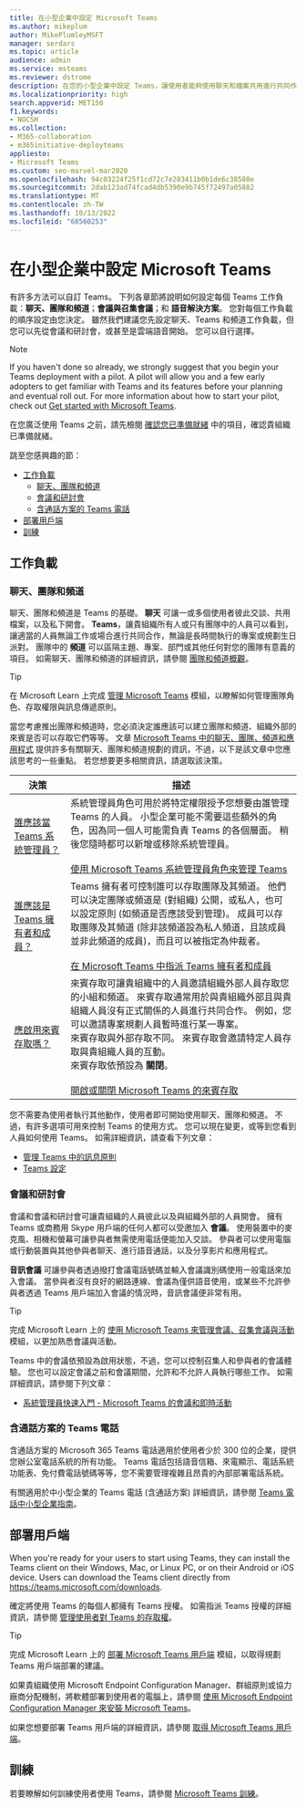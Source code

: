 ```yaml
---
title: 在小型企業中設定 Microsoft Teams
ms.author: mikeplum
author: MikePlumleyMSFT
manager: serdars
ms.topic: article
audience: admin
ms.service: msteams
ms.reviewer: dstrome
description: 在您的小型企業中設定 Teams，讓使用者能夠使用聊天和檔案共用進行共同作業、設定與參加小型和大型會議，以及透過影片和語音進行交談。
ms.localizationpriority: high
search.appverid: MET150
f1.keywords:
- NOCSH
ms.collection:
- M365-collaboration
- m365initiative-deployteams
appliesto:
- Microsoft Teams
ms.custom: seo-marvel-mar2020
ms.openlocfilehash: 94c03224f25f1cd72c7e283411b0b1de6c38580e
ms.sourcegitcommit: 2dab123ad74fcad4db5390e9b745f72497a05882
ms.translationtype: MT
ms.contentlocale: zh-TW
ms.lasthandoff: 10/13/2022
ms.locfileid: "68560253"
---
```

# <a name="set-up-microsoft-teams-in-your-small-business"></a>在小型企業中設定 Microsoft Teams

有許多方法可以自訂 Teams。 下列各章節將說明如何設定每個 Teams 工作負載：**聊天、團隊和頻道**；**會議與召集會議**；和 **語音解決方案**。 您對每個工作負載的順序設定由您決定。 雖然我們建議您先設定聊天、Teams 和頻道工作負載，但您可以先從會議和研討會，或甚至是雲端語音開始。 您可以自行選擇。

> [!NOTE]
> If you haven't done so already, we strongly suggest that you begin your Teams deployment with a pilot. A pilot will allow you and a few early adopters to get familiar with Teams and its features before your planning and eventual roll out. For more information about how to start your pilot, check out [Get started with Microsoft Teams](get-started-with-teams-quick-start.md).

在您廣泛使用 Teams 之前，請先檢閱 [確認您已準備就緒](get-started-with-teams-quick-start.md#make-sure-youre-ready) 中的項目，確認貴組織已準備就緒。

跳至您感興趣的節：

- [工作負載](#workloads)
  - [聊天、團隊和頻道](#chat-teams-and-channels)
  - [會議和研討會](#meetings-and-conferencing)
  - [含通話方案的 Teams 電話](#teams-phone-with-calling-plan)
- [部署用戶端](#deploy-clients)
- [訓練](#training)

## <a name="workloads"></a>工作負載
### <a name="chat-teams-and-channels"></a>聊天、團隊和頻道

聊天、團隊和頻道是 Teams 的基礎。 **聊天** 可讓一或多個使用者彼此交談、共用檔案，以及私下開會。 **Teams**，讓貴組織所有人或只有團隊中的人員可以看到，讓適當的人員無論工作或場合進行共同合作，無論是長時間執行的專案或規劃生日派對。 團隊中的 **頻道** 可以區隔主題、專案、部門或其他任何對您的團隊有意義的項目。 如需聊天、團隊和頻道的詳細資訊，請參閱 [團隊和頻道概觀](teams-channels-overview.md)。

> [!TIP]
> 在 Microsoft Learn 上完成 [管理 Microsoft Teams](/training/modules/m365-teams-collab-manage-teams/) 模組，以瞭解如何管理團隊角色、存取權限與訊息傳遞原則。

當您考慮推出團隊和頻道時，您必須決定誰應該可以建立團隊和頻道、組織外部的來賓是否可以存取它們等等。 文章 [Microsoft Teams 中的聊天、團隊、頻道和應用程式](deploy-chat-teams-channels-microsoft-teams-landing-page.md) 提供許多有關聊天、團隊和頻道規劃的資訊，不過，以下是該文章中您應該思考的一些重點。 若您想要更多相關資訊，請選取該決策。

| 決策 | 描述 |
|--|--|
| [誰應該當 Teams 系統管理員？](deploy-chat-teams-channels-microsoft-teams-landing-page.md#teams-administrators) | 系統管理員角色可用於將特定權限授予您想要由誰管理 Teams 的人員。 小型企業可能不需要這些額外的角色，因為同一個人可能需負責 Teams 的各個層面。 稍後您隨時都可以新增或移除系統管理員。<br><br>[使用 Microsoft Teams 系統管理員角色來管理 Teams](using-admin-roles.md) |
| [誰應該是 Teams 擁有者和成員？](deploy-chat-teams-channels-microsoft-teams-landing-page.md#teams-owners-and-members) | Teams 擁有者可控制誰可以存取團隊及其頻道。 他們可以決定團隊或頻道是 (對組織) 公開，或私人，也可以設定原則 (如頻道是否應該受到管理)。 成員可以存取團隊及其頻道 (除非該頻道設為私人頻道，且該成員並非此頻道的成員)，而且可以被指定為仲裁者。<br><br>[在 Microsoft Teams 中指派 Teams 擁有者和成員](assign-roles-permissions.md) |
| [應啟用來賓存取嗎？](deploy-chat-teams-channels-microsoft-teams-landing-page.md#guest-access) |來賓存取可讓貴組織中的人員邀請組織外部人員存取您的小組和頻道。 來賓存取通常用於與貴組織外部且與貴組織人員沒有正式關係的人員進行共同合作。 例如，您可以邀請專案規劃人員暫時進行某一專案。<br>來賓存取與外部存取不同。 來賓存取會邀請特定人員存取與貴組織人員的互動。  <br>來賓存取依預設為 **關閉**。 <br><br>[開啟或關閉 Microsoft Teams 的來賓存取](set-up-guests.md)  |

您不需要為使用者執行其他動作，使用者即可開始使用聊天、團隊和頻道。 不過，有許多選項可用來控制 Teams 的使用方式。 您可以現在變更，或等到您看到人員如何使用 Teams。 如需詳細資訊，請查看下列文章：

- [管理 Teams 中的訊息原則](messaging-policies-in-teams.md)
- [Teams 設定](enable-features-office-365.md#teams-settings)

### <a name="meetings-and-conferencing"></a>會議和研討會

會議和會議和研討會可讓貴組織的人員彼此以及與組織外部的人員開會。 擁有 Teams 或商務用 Skype 用戶端的任何人都可以受邀加入 **會議**。 使用裝置中的麥克風、相機和螢幕可讓參與者無需使用電話便能加入交談。 參與者可以使用電腦或行動裝置與其他參與者聊天、進行語音通話，以及分享影片和應用程式。

**音訊會議** 可讓參與者透過撥打會議電話號碼並輸入會議識別碼使用一般電話來加入會議。 當參與者沒有良好的網路連線、會議為僅供語音使用，或某些不允許參與者透過 Teams 用戶端加入會議的情況時，音訊會議便非常有用。

> [!TIP]
> 完成 Microsoft Learn 上的 [使用 Microsoft Teams 來管理會議、召集會議與活動](/training/modules/m365-teams-collab-manage-meetings) 模組，以更加熟悉會議與活動。

Teams 中的會議依預設為啟用狀態，不過，您可以控制召集人和參與者的會議體驗。 您也可以設定會議之前和會議期間，允許和不允許人員執行哪些工作。 如需詳細資訊，請參閱下列文章：

- [系統管理員快速入門 - Microsoft Teams 的會議和即時活動](quick-start-meetings-live-events.md)

### <a name="teams-phone-with-calling-plan"></a>含通話方案的 Teams 電話

含通話方案的 Microsoft 365 Teams 電話適用於使用者少於 300 位的企業，提供您辦公室電話系統的所有功能。 Teams 電話包括語音信箱、來電顯示、電話系統功能表、免付費電話號碼等等，您不需要管理複雜且昂貴的內部部署電話系統。

有關適用於中小型企業的 Teams 電話 (含通話方案) 詳細資訊，請參閱 [Teams 電話中小型企業指南](/microsoftteams/business-voice/whats-business-voice)。

## <a name="deploy-clients"></a>部署用戶端

When you're ready for your users to start using Teams, they can install the Teams client on their Windows, Mac, or Linux PC, or on their Android or iOS device. Users can download the Teams client directly from <https://teams.microsoft.com/downloads>.

確定將使用 Teams 的每個人都擁有 Teams 授權。 如需指派 Teams 授權的詳細資訊，請參閱 [管理使用者對 Teams 的存取權](user-access.md#using-the-microsoft-365-admin-center)。

> [!TIP]
> 完成 Microsoft Learn 上的 [部署 Microsoft Teams 用戶端](/training/modules/m365-teams-collab-deploy-clients/) 模組，以取得規劃 Teams 用戶端部署的建議。

如果貴組織使用 Microsoft Endpoint Configuration Manager、群組原則或協力廠商分配機制，將軟體部署到使用者的電腦上，請參閱 [使用 Microsoft Endpoint Configuration Manager 來安裝 Microsoft Teams](msi-deployment.md)。

如果您想要部署 Teams 用戶端的詳細資訊，請參閱 [取得 Microsoft Teams 用戶端](get-clients.md)。

## <a name="training"></a>訓練

若要瞭解如何訓練使用者使用 Teams，請參閱 [Microsoft Teams 訓練](training-microsoft-teams-landing-page.md)。
